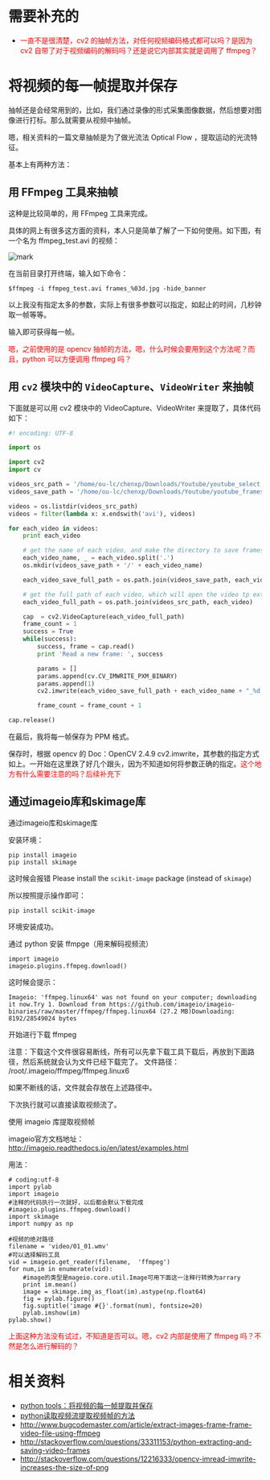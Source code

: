 # 需要补充的


- <span style="color:red;">一直不是很清楚，cv2 的抽帧方法，对任何视频编码格式都可以吗？是因为 cv2 自带了对于视频编码的解码吗？还是说它内部其实就是调用了 ffmpeg？</span>


# 将视频的每一帧提取并保存

抽帧还是会经常用到的，比如，我们通过录像的形式采集图像数据，然后想要对图像进行打标。那么就需要从视频中抽帧。

嗯，相关资料的一篇文章抽帧是为了做光流法 Optical Flow ，提取运动的光流特征。

基本上有两种方法：

## 用 FFmpeg 工具来抽帧


这种是比较简单的，用 FFmpeg 工具来完成。

具体的网上有很多这方面的资料，本人只是简单了解了一下如何使用。如下图，有一个名为 ffmpeg_test.avi 的视频：

![mark](http://pacdb2bfr.bkt.clouddn.com/blog/image/181104/BAD6kmAfE5.png?imageslim)

在当前目录打开终端，输入如下命令：

```
$ffmpeg -i ffmpeg_test.avi frames_%03d.jpg -hide_banner
```

以上我没有指定太多的参数，实际上有很多参数可以指定，如起止的时间，几秒钟取一帧等等。

输入即可获得每一帧。

<span style="color:red;">嗯，之前使用的是 opencv 抽帧的方法，嗯，什么时候会要用到这个方法呢？而且，python 可以方便调用 ffmpeg 吗？</span>


## 用 `cv2` 模块中的 `VideoCapture`、`VideoWriter` 来抽帧

下面就是可以用 cv2 模块中的 VideoCapture、VideoWriter 来提取了，具体代码如下：

```python
#! encoding: UTF-8

import os

import cv2
import cv

videos_src_path = '/home/ou-lc/chenxp/Downloads/Youtube/youtube_select'
videos_save_path = '/home/ou-lc/chenxp/Downloads/Youtube/youtube_frames'

videos = os.listdir(videos_src_path)
videos = filter(lambda x: x.endswith('avi'), videos)

for each_video in videos:
​    print each_video

    # get the name of each video, and make the directory to save frames
    each_video_name, _ = each_video.split('.')
    os.mkdir(videos_save_path + '/' + each_video_name)               

    each_video_save_full_path = os.path.join(videos_save_path, each_video_name) + '/'

    # get the full path of each video, which will open the video tp extract frames
    each_video_full_path = os.path.join(videos_src_path, each_video)

    cap  = cv2.VideoCapture(each_video_full_path)
    frame_count = 1
    success = True
    while(success):
        success, frame = cap.read()
        print 'Read a new frame: ', success

        params = []
        params.append(cv.CV_IMWRITE_PXM_BINARY)
        params.append(1)
        cv2.imwrite(each_video_save_full_path + each_video_name + "_%d.ppm" % frame_count, frame, params)

        frame_count = frame_count + 1

cap.release()
```


在最后，我将每一帧保存为 PPM 格式。

保存时，根据 opencv 的 Doc：OpenCV 2.4.9 cv2.imwrite，其参数的指定方式如上。一开始在这里跌了好几个跟头，因为不知道如何将参数正确的指定。<span style="color:red;">这个地方有什么需要注意的吗？后续补充下</span>

## 通过imageio库和skimage库

通过imageio库和skimage库

安装环境：

```
pip install imageio
pip install skimage
```

这时候会报错 Please install the `scikit-image` package (instead of `skimage`)

所以按照提示操作即可：

```
pip install scikit-image
```

环境安装成功。

通过 python 安装 ffmpge（用来解码视频流）

```
import imageio
imageio.plugins.ffmpeg.download()
```

这时候会提示：

```
Imageio: 'ffmpeg.linux64' was not found on your computer; downloading it now.Try 1. Download from https://github.com/imageio/imageio-binaries/raw/master/ffmpeg/ffmpeg.linux64 (27.2 MB)Downloading: 8192/28549024 bytes
```


开始进行下载 ffmpeg

注意：下载这个文件很容易断线，所有可以先拿下载工具下载后，再放到下面路径，然后系统就会认为文件已经下载完了。
文件路径： /root/.imageio/ffmpeg/ffmpeg.linux6

如果不断线的话，文件就会存放在上述路径中。

下次执行就可以直接读取视频流了。



使用 imageio 库提取视频帧

imageio官方文档地址：http://imageio.readthedocs.io/en/latest/examples.html

用法：

```
# coding:utf-8
import pylab
import imageio
#注释的代码执行一次就好，以后都会默认下载完成
#imageio.plugins.ffmpeg.download()
import skimage
import numpy as np

#视频的绝对路径
filename = 'video/01_01.wmv'
#可以选择解码工具
vid = imageio.get_reader(filename,  'ffmpeg')
for num,im in enumerate(vid):
​    #image的类型是mageio.core.util.Image可用下面这一注释行转换为arrary
​    print im.mean()
​    image = skimage.img_as_float(im).astype(np.float64)
​    fig = pylab.figure()
​    fig.suptitle('image #{}'.format(num), fontsize=20)
​    pylab.imshow(im)
pylab.show()
```



<span style="color:red;">上面这种方法没有试过，不知道是否可以。嗯，cv2 内部是使用了 ffmpeg 吗？不然是怎么进行解码的？</span>


# 相关资料


- [python tools：将视频的每一帧提取并保存](https://blog.csdn.net/u010167269/article/details/53268686)
- [python读取视频流提取视频帧的方法](https://blog.csdn.net/NFMSR/article/details/78559930)
- http://www.bugcodemaster.com/article/extract-images-frame-frame-video-file-using-ffmpeg
- http://stackoverflow.com/questions/33311153/python-extracting-and-saving-video-frames
- http://stackoverflow.com/questions/12216333/opencv-imread-imwrite-increases-the-size-of-png
